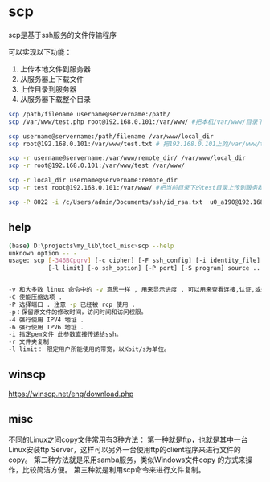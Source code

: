 # scp

scp是基于ssh服务的文件传输程序

可以实现以下功能：

1. 上传本地文件到服务器
2. 从服务器上下载文件
3. 上传目录到服务器
4. 从服务器下载整个目录

   

``` bash
scp /path/filename username@servername:/path/
scp /var/www/test.php root@192.168.0.101:/var/www/ #把本机/var/www/目录下的test.php文件上传到192.168.0.101这台服务器上的/var/www/目录中

scp username@servername:/path/filename /var/www/local_dir 
scp root@192.168.0.101:/var/www/test.txt # 把192.168.0.101上的/var/www/test.txt 的文件下载到/var/www/local_dir（本地目录）

scp -r username@servername:/var/www/remote_dir/ /var/www/local_dir
scp -r root@192.168.0.101:/var/www/test /var/www/ 

scp -r local_dir username@servername:remote_dir
scp -r test root@192.168.0.101:/var/www/ #把当前目录下的test目录上传到服务器的/var/www/ 目录

scp -P 8022 -i /c/Users/admin/Documents/ssh/id_rsa.txt  u0_a190@192.168.1.111:/data/data/com.termux/files/home/storage/shared/Tencent/MicroMsg/Download/abc.7z .abc

```

## help
``` bash
(base) D:\projects\my_lib\tool_misc>scp --help
unknown option -- -
usage: scp [-346BCpqrv] [-c cipher] [-F ssh_config] [-i identity_file]
           [-l limit] [-o ssh_option] [-P port] [-S program] source ... target


-v 和大多数 linux 命令中的 -v 意思一样 , 用来显示进度 . 可以用来查看连接,认证,或是配置错误
-C 使能压缩选项 .
-P 选择端口 . 注意 -p 已经被 rcp 使用 .
-p：保留原文件的修改时间，访问时间和访问权限。
-4 强行使用 IPV4 地址 .
-6 强行使用 IPV6 地址 .
-i 指定pem文件 此参数直接传递给ssh。
-r 文件夹复制
-l limit： 限定用户所能使用的带宽，以Kbit/s为单位。

```

## winscp

<https://winscp.net/eng/download.php>
## misc

不同的Linux之间copy文件常用有3种方法：
第一种就是ftp，也就是其中一台Linux安装ftp Server，这样可以另外一台使用ftp的client程序来进行文件的copy。
第二种方法就是采用samba服务，类似Windows文件copy 的方式来操作，比较简洁方便。
第三种就是利用scp命令来进行文件复制。